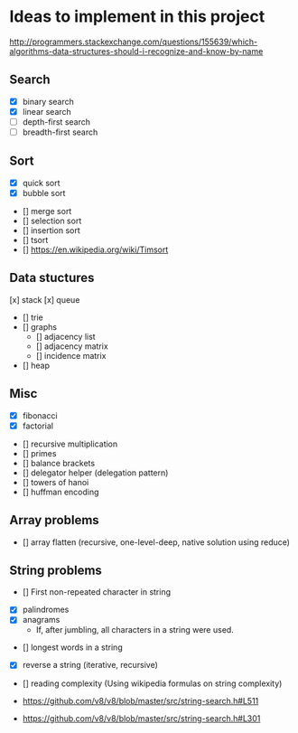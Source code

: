 # Ideas to implement in this project

http://programmers.stackexchange.com/questions/155639/which-algorithms-data-structures-should-i-recognize-and-know-by-name

## Search

- [x] binary search
- [x] linear search
- [ ] depth-first search
- [ ] breadth-first search

## Sort

- [x] quick sort
- [x] bubble sort
- [] merge sort
- [] selection sort
- [] insertion sort
- [] tsort
- [] https://en.wikipedia.org/wiki/Timsort

## Data stuctures
[x] stack
[x] queue
- [] trie
- [] graphs
  - [] adjacency list
  - [] adjacency matrix
  - [] incidence matrix
- [] heap

## Misc

- [x] fibonacci
- [x] factorial
- [] recursive multiplication
- [] primes
- [] balance brackets
- [] delegator helper (delegation pattern)
- [] towers of hanoi
- [] huffman encoding

## Array problems

- [] array flatten (recursive, one-level-deep, native solution using reduce)

## String problems

- [] First non-repeated character in string
- [x] palindromes
- [x] anagrams
  - If, after jumbling, all characters in a string were used.
- [] longest words in a string
- [x] reverse a string (iterative, recursive)
- [] reading complexity (Using wikipedia formulas on string complexity)

- https://github.com/v8/v8/blob/master/src/string-search.h#L511
- https://github.com/v8/v8/blob/master/src/string-search.h#L301
